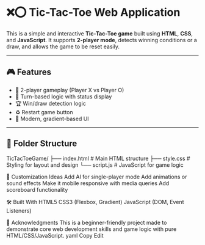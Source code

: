# ❌⭕ Tic-Tac-Toe Web Application

This is a simple and interactive **Tic-Tac-Toe game** built using **HTML**, **CSS**, and **JavaScript**. It supports **2-player mode**, detects winning conditions or a draw, and allows the game to be reset easily.

---

## 🎮 Features

- 🎯 2-player gameplay (Player X vs Player O)
- 🔄 Turn-based logic with status display
- 🏆 Win/draw detection logic
- ♻️ Restart game button
- 🎨 Modern, gradient-based UI

---

## 📁 Folder Structure
TicTacToeGame/
├── index.html # Main HTML structure
├── style.css # Styling for layout and design
└── script.js # JavaScript for game logic

🔧 Customization Ideas
Add AI for single-player mode
Add animations or sound effects
Make it mobile responsive with media queries
Add scoreboard functionality

🛠️ Built With
HTML5
CSS3 (Flexbox, Gradient)
JavaScript (DOM, Event Listeners)

🙌 Acknowledgments
This is a beginner-friendly project made to demonstrate core web development skills and game logic with pure HTML/CSS/JavaScript.
yaml
Copy
Edit


